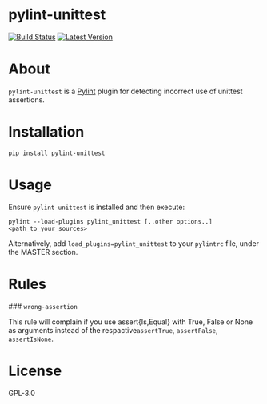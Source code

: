 pylint-unittest
=============

[![Build Status](https://travis-ci.org/federicobond/pylint-unittest.svg?branch=master)](https://travis-ci.org/federicobond/pylint-unittest)
[![Latest Version](https://img.shields.io/pypi/v/pylint-unittest.svg)](https://pypi.python.org/pypi/pylint-unittest)

# About

`pylint-unittest` is a [Pylint](http://pylint.org) plugin for detecting
incorrect use of unittest assertions.

# Installation

```
pip install pylint-unittest
```

# Usage

Ensure `pylint-unittest` is installed and then execute:

```
pylint --load-plugins pylint_unittest [..other options..] <path_to_your_sources>
```

Alternatively, add `load_plugins=pylint_unittest` to your `pylintrc` file,
under the MASTER section.

# Rules

### `wrong-assertion`

This rule will complain if you use assert{Is,Equal} with True, False or None as
arguments instead of the respactive`assertTrue`, `assertFalse`, `assertIsNone`.


# License

GPL-3.0
